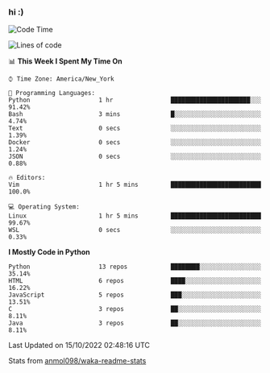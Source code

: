 ### hi :)

<!--START_SECTION:waka-->
![Code Time](http://img.shields.io/badge/Code%20Time-940%20hrs%2051%20mins-blue)

![Lines of code](https://img.shields.io/badge/From%20Hello%20World%20I%27ve%20Written-599%20Thousand%20lines%20of%20code-blue)

📊 **This Week I Spent My Time On** 

```text
⌚︎ Time Zone: America/New_York

💬 Programming Languages: 
Python                   1 hr                ██████████████████████░░░   91.42% 
Bash                     3 mins              █░░░░░░░░░░░░░░░░░░░░░░░░   4.74% 
Text                     0 secs              ░░░░░░░░░░░░░░░░░░░░░░░░░   1.39% 
Docker                   0 secs              ░░░░░░░░░░░░░░░░░░░░░░░░░   1.24% 
JSON                     0 secs              ░░░░░░░░░░░░░░░░░░░░░░░░░   0.88%

🔥 Editors: 
Vim                      1 hr 5 mins         █████████████████████████   100.0%

💻 Operating System: 
Linux                    1 hr 5 mins         █████████████████████████   99.67% 
WSL                      0 secs              ░░░░░░░░░░░░░░░░░░░░░░░░░   0.33%

```

**I Mostly Code in Python** 

```text
Python                   13 repos            ████████░░░░░░░░░░░░░░░░░   35.14% 
HTML                     6 repos             ████░░░░░░░░░░░░░░░░░░░░░   16.22% 
JavaScript               5 repos             ███░░░░░░░░░░░░░░░░░░░░░░   13.51% 
C                        3 repos             ██░░░░░░░░░░░░░░░░░░░░░░░   8.11% 
Java                     3 repos             ██░░░░░░░░░░░░░░░░░░░░░░░   8.11%

```



 Last Updated on 15/10/2022 02:48:16 UTC
<!--END_SECTION:waka-->

Stats from [anmol098/waka-readme-stats](https://github.com/anmol098/waka-readme-stats)